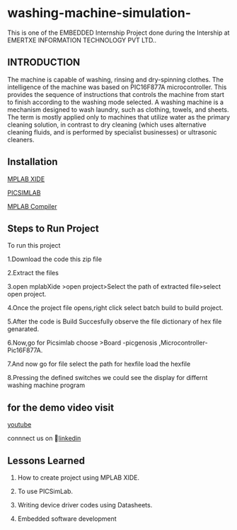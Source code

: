 # washing-machine-simulation-


This is one of the EMBEDDED Internship Project done during the Intership at EMERTXE INFORMATION TECHNOLOGY PVT LTD..
## INTRODUCTION
The machine is capable of washing, rinsing and dry-spinning clothes. The intelligence of the machine was based on PIC16F877A microcontroller.
This provides the sequence of instructions that controls the machine from start to finish according to the washing mode selected.
A washing machine is a mechanism designed to wash laundry, such as clothing, towels, and sheets. The term is mostly applied only to machines that utilize water as the primary cleaning solution, in contrast to dry cleaning (which uses alternative cleaning  fluids, and is performed by  specialist businesses) or ultrasonic cleaners.

## Installation
[MPLAB XIDE](https://www.microchip.com/en-us/development-tools-tools-and-software/mplab-x-ide?gclid=Cj0KCQjwtrSLBhCLARIsACh6Rmj98yI7_Y5H--lwe8m4DN3FVB0o-k4u7y-e0-T-w_9Cct4qIL2pq20aAkIFEALw_wcB#tabs)

[PICSIMLAB](https://sourceforge.net/projects/picsim/)

[MPLAB Compiler](https://www.microchip.com/en-us/development-tools-tools-and-software/mplab-xc-compilers?gclid=Cj0KCQjwtrSLBhCLARIsACh6Rmj-KmEgeZLWYdpD2qr2bs3wJx5kiOpLbDUEuGerZoyp6GZ4tR-WrMQaAltBEALw_wcB)
   
## Steps to Run Project
To run this project 

1.Download  the code this zip file

2.Extract the files 

3.open mplabXide >open project>Select the path of extracted file>select open project.

4.Once the project file opens,right click select batch build to build project.

5.After the code is Build Succesfully observe the file dictionary of hex file genarated.

6.Now,go for Picsimlab choose >Board -picgenosis ,Microcontroller-Pic16F877A.

7.And now go for file select the path for hexfile load the hexfile 

8.Pressing the  defined switches we could see the display for differnt washing machine program

## for the demo video visit 
 
[youtube](https://youtu.be/LC40XEzVmDM)

connnect us on 🔗[linkedin](https://www.linkedin.com/in/abhishekmalviya-)


## Lessons Learned

1. How to create project using MPLAB XIDE.

2. To use PICSimLab.

3. Writing device driver codes using Datasheets.

4. Embedded software development



